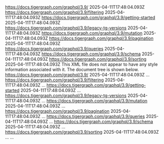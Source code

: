 https://docs.tigergraph.com/graphql/3.9/ 2025-04-11T17:48:04.093Z https://docs.tigergraph.com/graphql/3.9/filtering 2025-04-11T17:48:04.093Z https://docs.tigergraph.com/graphql/3.9/getting-started 2025-04-11T17:48:04.093Z https://docs.tigergraph.com/graphql/3.9/legacy-tg-versions 2025-04-11T17:48:04.093Z https://docs.tigergraph.com/graphql/3.9/mutation 2025-04-11T17:48:04.093Z https://docs.tigergraph.com/graphql/3.9/pagination 2025-04-11T17:48:04.093Z https://docs.tigergraph.com/graphql/3.9/queries 2025-04-11T17:48:04.093Z https://docs.tigergraph.com/graphql/3.9/schema 2025-04-11T17:48:04.093Z https://docs.tigergraph.com/graphql/3.9/sorting 2025-04-11T17:48:04.093Z
This XML file does not appear to have any style information associated with it. The document tree is shown below.
<urlset xmlns="http://www.sitemaps.org/schemas/sitemap/0.9">
<url>
<loc>https://docs.tigergraph.com/graphql/3.9/</loc>
<lastmod>2025-04-11T17:48:04.093Z</lastmod>
...
</url>
<url>
<loc>https://docs.tigergraph.com/graphql/3.9/filtering</loc>
<lastmod>2025-04-11T17:48:04.093Z</lastmod>
...
</url>
<url>
<loc>https://docs.tigergraph.com/graphql/3.9/getting-started</loc>
<lastmod>2025-04-11T17:48:04.093Z</lastmod>
...
</url>
<url>
<loc>https://docs.tigergraph.com/graphql/3.9/legacy-tg-versions</loc>
<lastmod>2025-04-11T17:48:04.093Z</lastmod>
...
</url>
<url>
<loc>https://docs.tigergraph.com/graphql/3.9/mutation</loc>
<lastmod>2025-04-11T17:48:04.093Z</lastmod>
...
</url>
<url>
<loc>https://docs.tigergraph.com/graphql/3.9/pagination</loc>
<lastmod>2025-04-11T17:48:04.093Z</lastmod>
...
</url>
<url>
<loc>https://docs.tigergraph.com/graphql/3.9/queries</loc>
<lastmod>2025-04-11T17:48:04.093Z</lastmod>
...
</url>
<url>
<loc>https://docs.tigergraph.com/graphql/3.9/schema</loc>
<lastmod>2025-04-11T17:48:04.093Z</lastmod>
...
</url>
<url>
<loc>https://docs.tigergraph.com/graphql/3.9/sorting</loc>
<lastmod>2025-04-11T17:48:04.093Z</lastmod>
...
</url>
...
</urlset>
